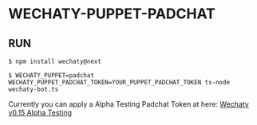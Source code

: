 # WECHATY-PUPPET-PADCHAT

## RUN

```shell
$ npm install wechaty@next

$ WECHATY_PUPPET=padchat WECHATY_PUPPET_PADCHAT_TOKEN=YOUR_PUPPET_PADCHAT_TOKEN ts-node wechaty-bot.ts
```

Currently you can apply a Alpha Testing Padchat Token at here: [Wechaty v0.15 Alpha Testing](https://github.com/Chatie/wechaty/issues/1296)
